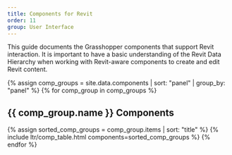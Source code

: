 ```yaml
---
title: Components for Revit
order: 11
group: User Interface
---
```


This guide documents the Grasshopper components that support Revit interaction. It is important to have a basic understanding of the Revit Data Hierarchy when working with Revit-aware components to create and edit Revit content.


{% assign comp_groups = site.data.components | sort: "panel" | group_by: "panel" %}
{% for comp_group in comp_groups %}
## {{ comp_group.name }} Components
{% assign sorted_comp_groups = comp_group.items | sort: "title" %}
{% include ltr/comp_table.html components=sorted_comp_groups %}
{% endfor %}

